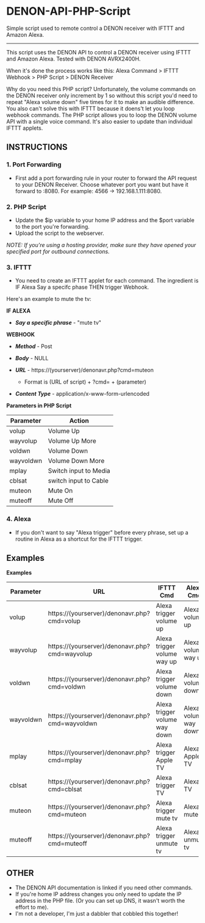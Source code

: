 # DENON-API-PHP-Script
Simple script used to remote control a DENON receiver with IFTTT and Amazon Alexa.


***


This script uses the DENON API to control a DENON receiver using IFTTT and Amazon Alexa. Tested with DENON AVRX2400H. 

When it's done the process works like this: Alexa Command > IFTTT Webhook > PHP Script > DENON Receiver

Why do you need this PHP script? Unfortunately, the volume commands on the DENON receiver only increment by 1 so without this script you'd need to repeat "Alexa volume down" five times for it to make an audible difference. You also can't solve this with IFTTT because it doens't let you loop webhook commands. The PHP script allows you to loop the DENON volume API with a single voice command. It's also easier to update than individual IFTTT applets.



## INSTRUCTIONS


### 1. Port Forwarding

* First add a port forwarding rule in your router to forward the API request to your DENON Receiver. Choose whatever port you want but have it forward to <DENON IP Address>:8080. For example: 4566 -> 192.168.1.111:8080.
 
### 2. PHP Script

* Update the $ip variable to your home IP address and the $port variable to the port you're forwarding. 
* Upload the script to the webserver.

*NOTE: If you're using a hosting provider, make sure they have opened your specified port for outbound connections.*


### 3. IFTTT

* You need to create an IFTTT applet for each command. The ingredient is IF Alexa Say a specifc phase THEN trigger Webhook. 

Here's an example to mute the tv:

**IF ALEXA**

  * ***Say a specific phrase*** - "mute tv"

**WEBHOOK**

 * ***Method*** - Post
  
 * ***Body*** - NULL
  
 * ***URL*** - https://(yourserver)/denonavr.php?cmd=muteon
   * Format is (URL of script) + ?cmd= + (parameter) 
 
 * ***Content Type*** - application/x-www-form-urlencoded
  
  
**Parameters in PHP Script**

| Parameter | Action                |
|-----------|-----------------------|
| volup     | Volume Up             |
| wayvolup  | Volume Up More        |
| voldwn    | Volume Down           |
| wayvoldwn | Volume Down More      |
| mplay     | Switch input to Media |
| cblsat    | switch input to Cable |
| muteon    | Mute On               |
| muteoff   | Mute Off              |


  
### 4. Alexa
* If you don't want to say "Alexa trigger" before every phrase, set up a routine in Alexa as a shortcut for the IFTTT trigger.

## Examples

**Examples**

| Parameter | URL                                                 | IFTTT Cmd                     | Alexa Cmd              |
|-----------|-----------------------------------------------------|-------------------------------|------------------------|
| volup     | https://(yourserver)/denonavr.php?cmd=volup     | Alexa trigger volume up       | Alexa, volume up       |
| wayvolup  | https://(yourserver)/denonavr.php?cmd=wayvolup  | Alexa trigger volume way up   | Alexa, volume way up   |
| voldwn    | https://(yourserver)/denonavr.php?cmd=voldwn    | Alexa trigger volume down     | Alexa, volume down     |
| wayvoldwn | https://(yourserver)/denonavr.php?cmd=wayvoldwn | Alexa trigger volume way down | Alexa, volume way down |
| mplay     | https://(yourserver)/denonavr.php?cmd=mplay     | Alexa trigger Apple TV        | Alexa, Apple TV        |
| cblsat    | https://(yourserver)/denonavr.php?cmd=cblsat    | Alexa trigger TV              | Alexa, TV              |
| muteon    | https://(yourserver)/denonavr.php?cmd=muteon    | Alexa trigger mute tv         | Alexa, mute tv         |
| muteoff   | https://(yourserver)/denonavr.php?cmd=muteoff   | Alexa trigger unmute tv       | Alexa, unmute tv       |





## OTHER

* The DENON API documentation is linked if you need other commands.
* If you're home IP address changes you only need to update the IP address in the PHP file. (Or you can set up DNS, it wasn't worth the effort to me).
* I'm not a developer, I'm just a dabbler that cobbled this together!
